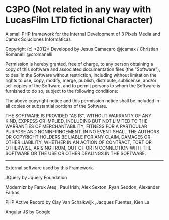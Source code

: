 C3PO (Not related in any way with LucasFilm LTD fictional Character)
====

A small PHP framework for the Internal Development of 3 Pixels Media and Camax Soluciones Informáticas


Copyright (c) <2012> 
Developed by Jesus Camacaro @jcamax / Christian Romanelli @cromanelli 

Permission is hereby granted, free of charge, to any
person obtaining a copy of this software and associated
documentation files (the "Software"), to deal in the
Software without restriction, including without limitation
the rights to use, copy, modify, merge, publish,
distribute, sublicense, and/or sell copies of the
Software, and to permit persons to whom the Software is
furnished to do so, subject to the following conditions:

The above copyright notice and this permission notice
shall be included in all copies or substantial portions of
the Software.

THE SOFTWARE IS PROVIDED "AS IS", WITHOUT WARRANTY OF ANY
KIND, EXPRESS OR IMPLIED, INCLUDING BUT NOT LIMITED TO THE
WARRANTIES OF MERCHANTABILITY, FITNESS FOR A PARTICULAR
PURPOSE AND NONINFRINGEMENT. IN NO EVENT SHALL THE AUTHORS
OR COPYRIGHT HOLDERS BE LIABLE FOR ANY CLAIM, DAMAGES OR
OTHER LIABILITY, WHETHER IN AN ACTION OF CONTRACT, TORT OR
OTHERWISE, ARISING FROM, OUT OF OR IN CONNECTION WITH THE
SOFTWARE OR THE USE OR OTHER DEALINGS IN THE SOFTWARE.


--------------------------------------
External software used by this Framework.

JQuery by Jquery Foundation 

Modernizr by Faruk Ateş , Paul Irish, Alex Sexton ,Ryan Seddon, Alexander Farkas

PHP Active Record by Clay Van Schalkwijk ,Jacques Fuentes,  Kien La 

Angular JS by Google 


